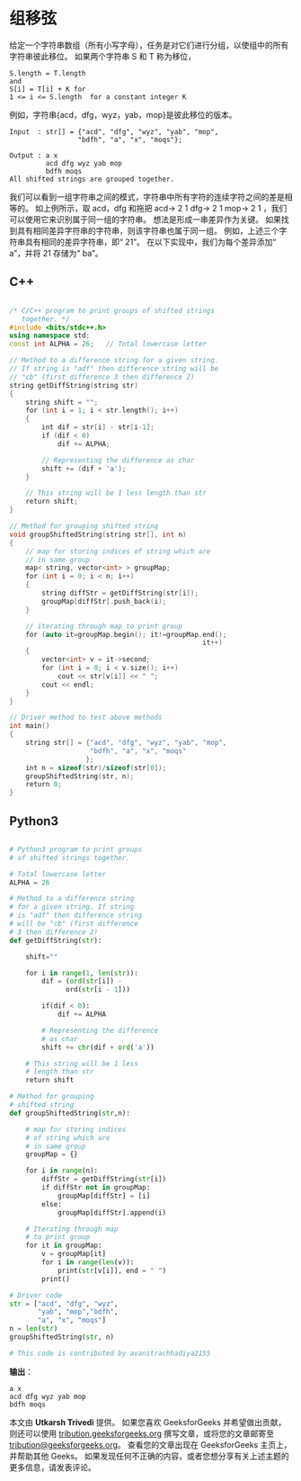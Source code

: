 # 组移弦

给定一个字符串数组（所有小写字母），任务是对它们进行分组，以使组中的所有字符串彼此移位。 如果两个字符串 S 和 T 称为移位，

```
S.length = T.length 
and
S[i] = T[i] + K for 
1 <= i <= S.length  for a constant integer K

```

例如，字符串{acd，dfg，wyz，yab，mop}是彼此移位的版本。

```
Input  : str[] = {"acd", "dfg", "wyz", "yab", "mop",
                 "bdfh", "a", "x", "moqs"};

Output : a x
         acd dfg wyz yab mop
         bdfh moqs
All shifted strings are grouped together.

```

我们可以看到一组字符串之间的模式，字符串中所有字符的连续字符之间的差是相等的。 如上例所示，取 acd，dfg 和拖把
acd-> 2 1
dfg-> 2 1
mop-> 2 1
，我们可以使用它来识别属于同一组的字符串。 想法是形成一串差异作为关键。 如果找到具有相同差异字符串的字符串，则该字符串也属于同一组。 例如，上述三个字符串具有相同的差异字符串，即“ 21”。
在以下实现中，我们为每个差异添加“ a”，并将 21 存储为“ ba”。

## C++

```cpp

/* C/C++ program to print groups of shifted strings
   together. */
#include <bits/stdc++.h>
using namespace std;
const int ALPHA = 26;   // Total lowercase letter

// Method to a difference string for a given string.
// If string is "adf" then difference string will be
// "cb" (first difference 3 then difference 2)
string getDiffString(string str)
{
    string shift = "";
    for (int i = 1; i < str.length(); i++)
    {
        int dif = str[i] - str[i-1];
        if (dif < 0)
            dif += ALPHA;

        // Representing the difference as char
        shift += (dif + 'a');
    }

    // This string will be 1 less length than str
    return shift;
}

// Method for grouping shifted string
void groupShiftedString(string str[], int n)
{
    // map for storing indices of string which are
    // in same group
    map< string, vector<int> > groupMap;
    for (int i = 0; i < n; i++)
    {
        string diffStr = getDiffString(str[i]);
        groupMap[diffStr].push_back(i);
    }

    // iterating through map to print group
    for (auto it=groupMap.begin(); it!=groupMap.end();
                                                it++)
    {
        vector<int> v = it->second;
        for (int i = 0; i < v.size(); i++)
            cout << str[v[i]] << " ";
        cout << endl;
    }
}

// Driver method to test above methods
int main()
{
    string str[] = {"acd", "dfg", "wyz", "yab", "mop",
                    "bdfh", "a", "x", "moqs"
                   };
    int n = sizeof(str)/sizeof(str[0]);
    groupShiftedString(str, n);
    return 0;
}

```

## Python3

```py

# Python3 program to print groups 
# of shifted strings together.

# Total lowercase letter 
ALPHA = 26

# Method to a difference string 
# for a given string. If string 
# is "adf" then difference string 
# will be "cb" (first difference 
# 3 then difference 2) 
def getDiffString(str):

    shift=""

    for i in range(1, len(str)):
        dif = (ord(str[i]) -
              ord(str[i - 1]))

        if(dif < 0):
            dif += ALPHA

        # Representing the difference 
        # as char 
        shift += chr(dif + ord('a'))

    # This string will be 1 less 
    # length than str 
    return shift

# Method for grouping 
# shifted string 
def groupShiftedString(str,n):

    # map for storing indices 
    # of string which are 
    # in same group
    groupMap = {}

    for i in range(n):
        diffStr = getDiffString(str[i])
        if diffStr not in groupMap:
            groupMap[diffStr] = [i]
        else:
            groupMap[diffStr].append(i)

    # Iterating through map 
    # to print group 
    for it in groupMap:
        v = groupMap[it]
        for i in range(len(v)):
            print(str[v[i]], end = " ")
        print()

# Driver code
str = ["acd", "dfg", "wyz", 
       "yab", "mop","bdfh", 
       "a", "x", "moqs"]
n = len(str)
groupShiftedString(str, n)

# This code is contributed by avanitrachhadiya2155

```

**输出**：

```
a x
acd dfg wyz yab mop
bdfh moqs

```

本文由 **Utkarsh Trivedi** 提供。 如果您喜欢 GeeksforGeeks 并希望做出贡献，则还可以使用 [tribution.geeksforgeeks.org](http://www.contribute.geeksforgeeks.org) 撰写文章，或将您的文章邮寄至 tribution@geeksforgeeks.org。 查看您的文章出现在 GeeksforGeeks 主页上，并帮助其他 Geeks。
如果发现任何不正确的内容，或者您​​想分享有关上述主题的更多信息，请发表评论。

